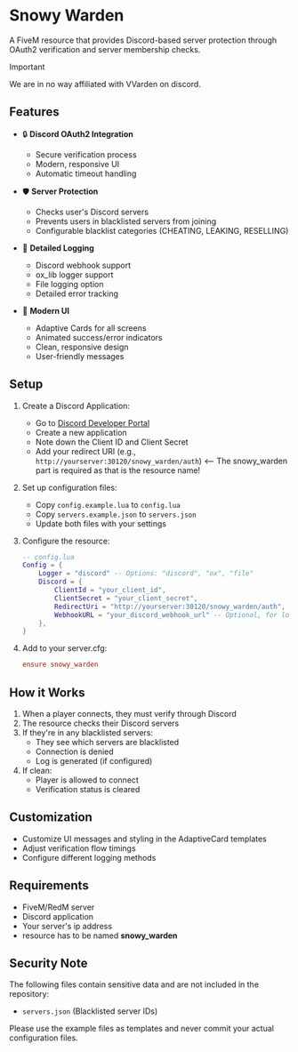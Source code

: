 # Snowy Warden

A FiveM resource that provides Discord-based server protection through OAuth2 verification and server membership checks.
> [!IMPORTANT]
> We are in no way affiliated with VVarden on discord.

## Features

- 🔒 **Discord OAuth2 Integration**
  - Secure verification process
  - Modern, responsive UI
  - Automatic timeout handling

- 🛡️ **Server Protection**
  - Checks user's Discord servers
  - Prevents users in blacklisted servers from joining
  - Configurable blacklist categories (CHEATING, LEAKING, RESELLING)

- 📝 **Detailed Logging**
  - Discord webhook support
  - ox_lib logger support
  - File logging option
  - Detailed error tracking

- 💅 **Modern UI**
  - Adaptive Cards for all screens
  - Animated success/error indicators
  - Clean, responsive design
  - User-friendly messages

## Setup

1. Create a Discord Application:
   - Go to [Discord Developer Portal](https://discord.com/developers/applications)
   - Create a new application
   - Note down the Client ID and Client Secret
   - Add your redirect URI (e.g., `http://yourserver:30120/snowy_warden/auth`) <-- The snowy_warden part is required as that is the resource name!

2. Set up configuration files:
   - Copy `config.example.lua` to `config.lua`
   - Copy `servers.example.json` to `servers.json`
   - Update both files with your settings

3. Configure the resource:
   ```lua
   -- config.lua
   Config = {
       Logger = "discord" -- Options: "discord", "ox", "file"
       Discord = {
           ClientId = "your_client_id",
           ClientSecret = "your_client_secret",
           RedirectUri = "http://yourserver:30120/snowy_warden/auth",
           WebhookURL = "your_discord_webhook_url" -- Optional, for logging
       },
   }
   ```

4. Add to your server.cfg:
   ```cfg
   ensure snowy_warden
   ```

## How it Works

1. When a player connects, they must verify through Discord
2. The resource checks their Discord servers
3. If they're in any blacklisted servers:
   - They see which servers are blacklisted
   - Connection is denied
   - Log is generated (if configured)
4. If clean:
   - Player is allowed to connect
   - Verification status is cleared

## Customization

- Customize UI messages and styling in the AdaptiveCard templates
- Adjust verification flow timings
- Configure different logging methods

## Requirements

- FiveM/RedM server
- Discord application
- Your server's ip address
- resource has to be named **snowy_warden**

## Security Note

The following files contain sensitive data and are not included in the repository:
- `servers.json` (Blacklisted server IDs)

Please use the example files as templates and never commit your actual configuration files.
